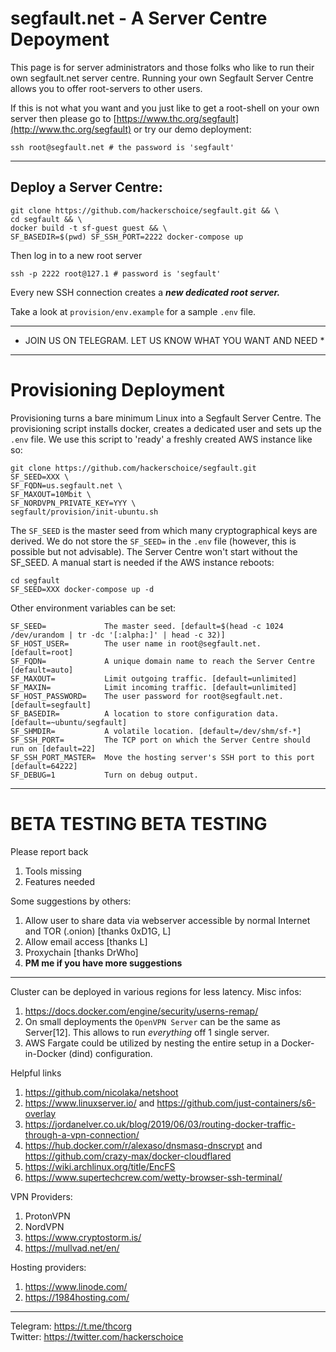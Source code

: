 # segfault.net - A Server Centre Depoyment 

This page is for server administrators and those folks who like to run their own segfault.net server centre. Running your own Segfault Server Centre allows you to offer root-servers to other users.

If this is not what you want and you just like to get a root-shell on your own server then please go to [https://www.thc.org/segfault](http://www.thc.org/segfault) or try our demo deployment:
```shell
ssh root@segfault.net # the password is 'segfault'
```

---

## Deploy a Server Centre:
```shell
git clone https://github.com/hackerschoice/segfault.git && \
cd segfault && \
docker build -t sf-guest guest && \
SF_BASEDIR=$(pwd) SF_SSH_PORT=2222 docker-compose up
```

Then log in to a new root server
```shell
ssh -p 2222 root@127.1 # password is 'segfault'
```
Every new SSH connection creates a ***new dedicated root server.***

Take a look at ```provision/env.example``` for a sample ```.env``` file.

---
* JOIN US ON TELEGRAM. LET US KNOW WHAT YOU WANT AND NEED *
---

# Provisioning Deployment

Provisioning turns a bare minimum Linux into a Segfault Server Centre. The provisioning script installs docker, creates a dedicated user and sets up the  ```.env``` file. We use this script to 'ready' a freshly created AWS instance like so:

```shell
git clone https://github.com/hackerschoice/segfault.git
SF_SEED=XXX \
SF_FQDN=us.segfault.net \
SF_MAXOUT=10Mbit \
SF_NORDVPN_PRIVATE_KEY=YYY \
segfault/provision/init-ubuntu.sh
```

The ```SF_SEED``` is the master seed from which many cryptographical keys are derived. We do not store the ```SF_SEED=``` in the ```.env``` file (however, this is possible but not advisable). The Server Centre won't start without the SF_SEED. A manual start is needed if the AWS instance reboots:

```
cd segfault
SF_SEED=XXX docker-compose up -d
```

Other environment variables can be set:
```
SF_SEED=             The master seed. [default=$(head -c 1024 /dev/urandom | tr -dc '[:alpha:]' | head -c 32)]
SF_HOST_USER=        The user name in root@segfault.net. [default=root]
SF_FQDN=             A unique domain name to reach the Server Centre [default=auto]
SF_MAXOUT=           Limit outgoing traffic. [default=unlimited]
SF_MAXIN=            Limit incoming traffic. [default=unlimited]
SF_HOST_PASSWORD=    The user password for root@segfault.net. [default=segfault]
SF_BASEDIR=          A location to store configuration data. [default=~ubuntu/segfault]
SF_SHMDIR=           A volatile location. [default=/dev/shm/sf-*]
SF_SSH_PORT=         The TCP port on which the Server Centre should run on [default=22]
SF_SSH_PORT_MASTER=  Move the hosting server's SSH port to this port [default=64222]
SF_DEBUG=1           Turn on debug output.
```

---
# BETA TESTING BETA TESTING

Please report back
1. Tools missing
1. Features needed

Some suggestions by others:
1. Allow user to share data via webserver accessible by normal Internet and TOR (.onion) [thanks 0xD1G, L]
1. Allow email access [thanks L]
1. Proxychain [thanks DrWho]
1. **PM me if you have more suggestions** 
---

Cluster can be deployed in various regions for less latency.
Misc infos:
1. https://docs.docker.com/engine/security/userns-remap/
1. On small deployments the ```OpenVPN Server``` can be the same as Server[12]. This allows to run *everything* off 1 single server.
1. AWS Fargate could be utilized by nesting the entire setup in a Docker-in-Docker (dind) configuration.

Helpful links
1. https://github.com/nicolaka/netshoot
1. https://www.linuxserver.io/ and https://github.com/just-containers/s6-overlay
1. https://jordanelver.co.uk/blog/2019/06/03/routing-docker-traffic-through-a-vpn-connection/ 
1. https://hub.docker.com/r/alexaso/dnsmasq-dnscrypt and https://github.com/crazy-max/docker-cloudflared
2. https://wiki.archlinux.org/title/EncFS
3. https://www.supertechcrew.com/wetty-browser-ssh-terminal/

VPN Providers:
1. ProtonVPN
1. NordVPN
1. https://www.cryptostorm.is/
1. https://mullvad.net/en/

Hosting providers:
1. https://www.linode.com/
1. https://1984hosting.com/

---
Telegram: https://t.me/thcorg  
Twitter: https://twitter.com/hackerschoice

